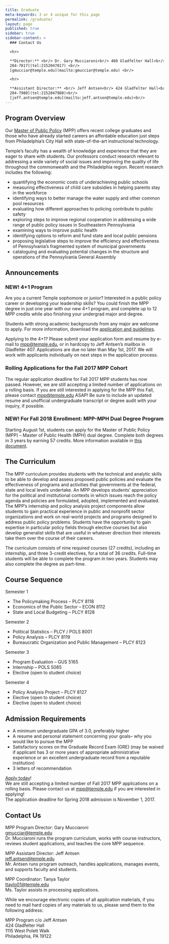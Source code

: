 ```yaml
---
title: Graduate
meta-keywords: 3 or 4 unique for this page
permalink: /graduate/
layout: page
published: true
sidebar: true
sidebar-content: >
  ### Contact Us

  <hr>

  **Director:** <br/> Dr. Gary Mucciaroni<br/> 460 Gladfelter Hall<br/> [(215)
  204-7817](tel:2152047817) <br/>
  [gmucciar@temple.edu](mailto:gmucciar@temple.edu) <br/>

  <hr>

  **Assistant Director:** <br/> Jeff Antsen<br/> 424 Gladfelter Hall<br/> [(215)
  204-7980](tel:2152047980)<br/>
  [jeff.antsen@temple.edu](mailto:jeff.antsen@temple.edu)<br/>
---
```

## Program Overview

Our [Master of Public Policy](http://bulletin.temple.edu/graduate/scd/cla/public-policy-mpp/) (MPP) offers recent college graduates and those who have already started careers an affordable education just steps from Philadelphia’s City Hall with state-of-the-art instructional technology.

Temple’s faculty has a wealth of knowledge and experience that they are eager to share with students. Our professors conduct research relevant to addressing a wide variety of social issues and improving the quality of life throughout the commonwealth and the Philadelphia region. Recent research includes the following:

- quantifying the economic costs of underachieving public schools
- measuring effectiveness of child care subsidies in helping parents stay in the workforce
- identifying ways to better manage the water supply and other common pool resources
- evaluating how different approaches to policing contribute to public safety
- exploring steps to improve regional cooperation in addressing a wide range of public policy issues in Southeastern Pennsylvania
- examining ways to improve public health
- identifying options to reform and fund state and local public pensions
- proposing legislative steps to improve the efficiency and effectiveness of Pennsylvania’s fragmented system of municipal governments
- cataloguing and evaluating potential changes in the structure and operations of the Pennsylvania General Assembly

## Announcements

### NEW! 4+1 Program

Are you a current Temple sophomore or junior? Interested in a public policy career or developing your leadership skills? You could finish the MPP degree in just one year with our new 4+1 program, and complete up to 12 MPP credits while also finishing your undergrad major and degree.

Students with strong academic backgrounds from any major are welcome to apply. For more information, download the [application and guidelines](http://www.cla.temple.edu/politicalscience/files/2017/04/Revised-Application-and-Guidelines-for-MPP-4-plus-1-program.docx).  

Applying to the 4+1?  Please submit your application form and resume by e-mail to [mpp@temple.edu](mailto:mpp@temple.edu), or in hardcopy to Jeff Antsen’s mailbox in Gladfelter 407. Applications are due no later than May 1st, 2017. We will work with applicants individually on next steps in the application process.

### Rolling Applications for the Fall 2017 MPP Cohort

The regular application deadline for Fall 2017 MPP students has now passed. However, we are still accepting a limited number of applications on a rolling basis. If you are still interested in applying for the MPP this Fall, please contact [mpp@temple.edu](mailto:mpp@temple.edu) ASAP! Be sure to include an updated resume and unofficial undergraduate transcript or degree audit with your inquiry, if possible.

### NEW! For Fall 2018 Enrollment: MPP-MPH Dual Degree Program

Starting August 1st, students can apply for the Master of Public Policy (MPP) – Master of Public Health (MPH) dual degree. Complete both degrees in 3 years by earning 57 credits. More information available in [this document](http://www.cla.temple.edu/politicalscience/files/2017/05/MPP-MPH-website-copy.docx).

## The Curriculum

The MPP curriculum provides students with the technical and analytic skills to be able to develop and assess proposed public policies and evaluate the effectiveness of programs and activities that governments at the federal, state and local levels undertake. An MPP develops students’ appreciation for the political and institutional contexts in which issues reach the policy agenda and policies are formulated, adopted, implemented and evaluated.  The MPP’s internship and policy analysis project components allow students to gain practical experience in public and nonprofit sector organizations and work on real-world projects and programs designed to address public policy problems.  Students have the opportunity to gain expertise in particular policy fields through elective courses but also develop generalist skills that are useful in whatever direction their interests take them over the course of their careers.

The curriculum consists of nine required courses (27 credits), including an internship, and three 3-credit electives, for a total of 36 credits. Full-time students will be able to complete the program in two years. Students may also complete the degree as part-time.

## Course Sequence

Semester 1

- The Policymaking Process – PLCY 8118
- Economics of the Public Sector – ECON 8112
- State and Local Budgeting – PLCY 8128

Semester 2

- Political Statistics – PLCY / POLS 8001
- Policy Analysis – PLCY 8119
- Bureaucratic Organization and Public Management – PLCY 8123

Semester 3

- Program Evaluation – GUS 5165
- Internship – POLS 5085
- Elective (open to student choice)

Semester 4

- Policy Analysis Project – PLCY 8127
- Elective (open to student choice)
- Elective (open to student choice)

## Admission Requirements

- A minimum undergraduate GPA of 3.0, preferably higher
- A resume and personal statement concerning your goals– why you would like to pursue the MPP
- Satisfactory scores on the Graduate Record Exam (GRE) (may be waived if applicant has 3 or more years of appropriate administrative experience or an excellent undergraduate record from a reputable institution)
- 3 letters of recommendation

[Apply today](http://www.temple.edu/apply/common/appcheck.asp)!<br>
We are still accepting a limited number of Fall 2017 MPP applications on a rolling basis. Please contact us at mpp@temple.edu if you are interested in applying! <br>
The application deadline for Spring 2018 admission is November 1, 2017.

## Contact Us

MPP Program Director: Gary Mucciaroni<br>
[gmucciar@temple.edu](mailto:gmucciar@temple.edu)<br>
Dr. Mucciaroni runs the program curriculum, works with course instructors, reviews student applications, and teaches the core MPP sequence.

MPP Assistant Director: Jeff Antsen<br>
[jeff.antsen@temple.edu](mailto:jeff.antsen@temple.edu)<br>
Mr. Antsen runs program outreach, handles applications, manages events, and supports faculty and students.

MPP Coordinator: Tanya Taylor<br>
[ttaylo01@temple.edu](mailto:ttaylo01@temple.edu)<br>
Ms. Taylor assists in processing applications.

While we encourage electronic copies of all application materials, if you need to mail hard copies of any materials to us, please send them to the following address:

MPP Program c/o Jeff Antsen<br>
424 Gladfelter Hall<br>
1115 West Polett Walk<br>
Philadelphia, PA 19122
